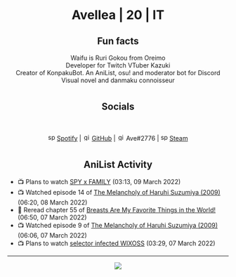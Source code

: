 <h1 align="center">
Avellea | 20 | IT
</h1>



<h2 align="center">
Fun facts
</h2>

<p align="center">
Waifu is Ruri Gokou from Oreimo<br>
Developer for Twitch VTuber Kazuki<br>
Creator of KonpakuBot. An AniList, osu! and moderator bot for Discord<br>
Visual novel and danmaku connoisseur
</p>

<h1>
<h2 align="center">Socials</h2>
<br>
<p align="center">
<img src="https://open.scdn.co/cdn/images/favicon.5cb2bd30.ico" alt="spotify logo" width="16"> <a href="https://open.spotify.com/user/2r8tkjt7qlh7uo7k06z43t63a">Spotify</a> | <img src="https://github.com/fluidicon.png" alt="github logo" width="16"> <a href="https://github.com/Avellea">GitHub</a> | <img src="https://i.imgur.com/ywxedYu.png" alt="github logo" width="16"> Ave#2776 | <img src="https://store.steampowered.com/favicon.ico" alt="spotify logo" width="16"> <a href="https://steamcommunity.com/id/Avellea/">Steam</a>
</p>
<h1>

<h2 align="center">AniList Activity</h2>

<!-- ANILIST_ACTIVITY:start -->

-   📺 Plans to watch [SPY x FAMILY](https://anilist.co/anime/140960) (03:13, 09 March 2022)
-   📺 Watched episode 14 of [The Melancholy of Haruhi Suzumiya (2009)](https://anilist.co/anime/4382) (06:20, 08 March 2022)
-   📖 Reread chapter 55 of [Breasts Are My Favorite Things in the World!](https://anilist.co/manga/100209) (06:50, 07 March 2022)
-   📺 Watched episode 9 of [The Melancholy of Haruhi Suzumiya (2009)](https://anilist.co/anime/4382) (06:06, 07 March 2022)
-   📺 Plans to watch [selector infected WIXOSS](https://anilist.co/anime/20615) (03:29, 07 March 2022)

<!-- ANILIST_ACTIVITY:end -->


---



<p align="center">
<img src="https://i.pinimg.com/originals/5f/95/04/5f9504eb5a7d27ec7a6121b9e9aa48b3.gif">
<p>
